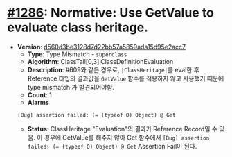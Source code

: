# [#1286](https://github.com/tc39/ecma262/pull/1286/files): Normative: Use GetValue to evaluate class heritage. 

- **Version**: [d560d3be3128d7d22bb57a5859ada15d95e2acc7](https://github.com/tc39/ecma262/commit/d560d3be3128d7d22bb57a5859ada15d95e2acc7)
  - **Type**: Type Mismatch - `superclass`
  - **Algorithm**: ClassTail[0,3].ClassDefinitionEvaluation
  - **Description**: #609와 같은 경우로, `|ClassHeritage|`를 eval한 후 Reference 타입의 결과값을 `GetValue` 함수를 적용하지 않고 사용했기 때문에 type mismatch 가 발견되어야함. 
  - **Count**: 1
  - **Alarms**
  ```
  [Bug] assertion failed: (= (typeof O) Object) @ Get
  ```
  - **Status**: ClassHeritage "Evaluation"의 결과가 Reference Record일 수 있음. 이 경우에 GetValue를 해주지 않아 Get 함수에서 `[Bug] assertion failed: (= (typeof O) Object) @ Get` Assertion Fail이 된다.
